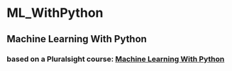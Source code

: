 # ML_WithPython

## Machine Learning With Python

### based on a Pluralsight course: [Machine Learning With Python](https://app.pluralsight.com/player?course=python-understanding-machine-learning "Pluralsight Course")
